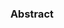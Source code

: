 <div align='center'> 
	<h3>Abstract</h3>
</div>




<!--stackedit_data:
eyJoaXN0b3J5IjpbLTEwMzg3NzMyMzcsLTEzOTYzNDE5NCwxNj
k5MzQ5NDgyXX0=
-->